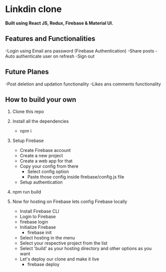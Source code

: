 # Linkdin clone 
**Built using React JS, Redux, Firebase & Material UI.**

## Features and Functionalities
-Login using Email ans password (Firebase Authentication)
-Share posts 
-Auto authenticate user on refresh
-Sign out

## Future Planes 
-Post deletion and updation functionality
-Likes ans comments functionality

## How to build your own

1. Clone this repo
2. Install all the dependencies
   - npm i

3. Setup Firebase
   - Create Firebase account
   - Create a new project
   - Create a web app for that
   - Copy your config from there
     - Select config option
     - Paste those config inside firebase/config.js file
   - Setup authentication

4. npm run build
5. Now for hosting on Firebase lets config Firebase locally
   - Install Firebase CLI
   - Login to Firebase
   - firebase login
   - Initialize Firebase 
     - firebase init
   - Select hosting in the menu
   - Select your respective project from the list
   - Select 'build' as your hosting directory and other options as you want
   - Let's deploy our clone and make it live 
     - firebase deploy
